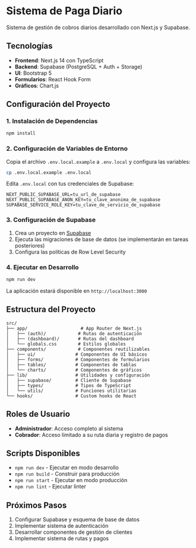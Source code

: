# Sistema de Paga Diario

Sistema de gestión de cobros diarios desarrollado con Next.js y Supabase.

## Tecnologías

- **Frontend**: Next.js 14 con TypeScript
- **Backend**: Supabase (PostgreSQL + Auth + Storage)
- **UI**: Bootstrap 5
- **Formularios**: React Hook Form
- **Gráficos**: Chart.js

## Configuración del Proyecto

### 1. Instalación de Dependencias

```bash
npm install
```

### 2. Configuración de Variables de Entorno

Copia el archivo `.env.local.example` a `.env.local` y configura las variables:

```bash
cp .env.local.example .env.local
```

Edita `.env.local` con tus credenciales de Supabase:

```env
NEXT_PUBLIC_SUPABASE_URL=tu_url_de_supabase
NEXT_PUBLIC_SUPABASE_ANON_KEY=tu_clave_anonima_de_supabase
SUPABASE_SERVICE_ROLE_KEY=tu_clave_de_servicio_de_supabase
```

### 3. Configuración de Supabase

1. Crea un proyecto en [Supabase](https://supabase.com)
2. Ejecuta las migraciones de base de datos (se implementarán en tareas posteriores)
3. Configura las políticas de Row Level Security

### 4. Ejecutar en Desarrollo

```bash
npm run dev
```

La aplicación estará disponible en `http://localhost:3000`

## Estructura del Proyecto

```
src/
├── app/                    # App Router de Next.js
│   ├── (auth)/            # Rutas de autenticación
│   ├── (dashboard)/       # Rutas del dashboard
│   └── globals.css        # Estilos globales
├── components/            # Componentes reutilizables
│   ├── ui/               # Componentes de UI básicos
│   ├── forms/            # Componentes de formularios
│   ├── tables/           # Componentes de tablas
│   └── charts/           # Componentes de gráficos
├── lib/                  # Utilidades y configuración
│   ├── supabase/         # Cliente de Supabase
│   ├── types/            # Tipos de TypeScript
│   └── utils/            # Funciones utilitarias
└── hooks/                # Custom hooks de React
```

## Roles de Usuario

- **Administrador**: Acceso completo al sistema
- **Cobrador**: Acceso limitado a su ruta diaria y registro de pagos

## Scripts Disponibles

- `npm run dev` - Ejecutar en modo desarrollo
- `npm run build` - Construir para producción
- `npm run start` - Ejecutar en modo producción
- `npm run lint` - Ejecutar linter

## Próximos Pasos

1. Configurar Supabase y esquema de base de datos
2. Implementar sistema de autenticación
3. Desarrollar componentes de gestión de clientes
4. Implementar sistema de rutas y pagos